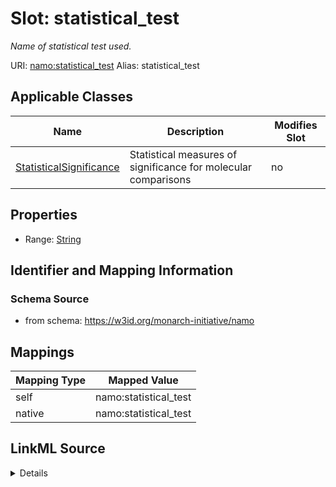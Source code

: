 

# Slot: statistical_test 


_Name of statistical test used._





URI: [namo:statistical_test](https://w3id.org/monarch-initiative/namo/statistical_test)
Alias: statistical_test

<!-- no inheritance hierarchy -->





## Applicable Classes

| Name | Description | Modifies Slot |
| --- | --- | --- |
| [StatisticalSignificance](StatisticalSignificance.md) | Statistical measures of significance for molecular comparisons |  no  |






## Properties

* Range: [String](String.md)




## Identifier and Mapping Information






### Schema Source


* from schema: https://w3id.org/monarch-initiative/namo




## Mappings

| Mapping Type | Mapped Value |
| ---  | ---  |
| self | namo:statistical_test |
| native | namo:statistical_test |




## LinkML Source

<details>
```yaml
name: statistical_test
description: Name of statistical test used.
from_schema: https://w3id.org/monarch-initiative/namo
rank: 1000
alias: statistical_test
owner: StatisticalSignificance
domain_of:
- StatisticalSignificance
range: string

```
</details>